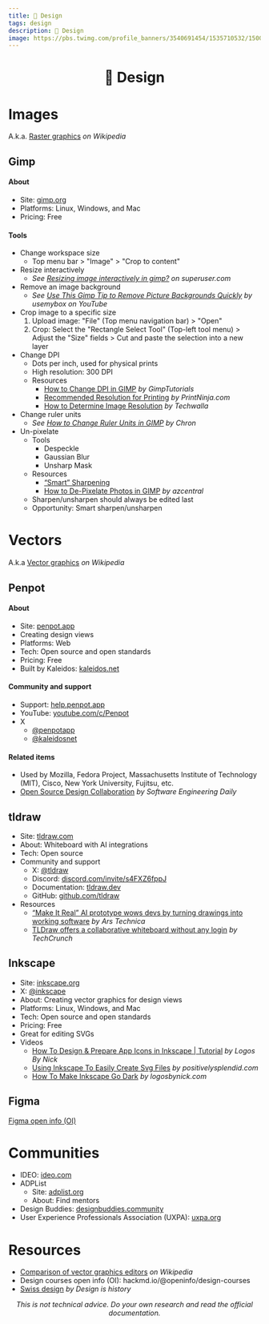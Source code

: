 ```yaml
---
title: 🎨 Design
tags: design
description: 🎨 Design
image: https://pbs.twimg.com/profile_banners/3540691454/1535710532/1500x500
---
```


<h1 style="text-align: center;">🎨 Design</h1>

# Images

A.k.a. [Raster graphics](https://en.wikipedia.org/wiki/Raster_graphics) *on Wikipedia*

## Gimp

#### About
- Site: [gimp.org](https://www.gimp.org)
- Platforms: Linux, Windows, and Mac
- Pricing: Free

#### Tools
- Change workspace size
    - Top menu bar > "Image" > "Crop to content"
- Resize interactively
    - *See [Resizing image interactively in gimp?](https://superuser.com/questions/452937/resizing-image-interactively-in-gimp) on superuser.com*
- Remove an image background
    - *See [Use This Gimp Tip to Remove Picture Backgrounds Quickly](https://www.youtube.com/watch?v=PWZOMFFW9_0) by usemybox on YouTube*
- Crop image to a specific size
    1. Upload image: "File" (Top menu navigation bar) > "Open"
    2. Crop: Select the "Rectangle Select Tool" (Top-left tool menu) > Adjust the "Size" fields > Cut and paste the selection into a new layer
- Change DPI
    - Dots per inch, used for physical prints
    - High resolution: 300 DPI
    - Resources
        - [How to Change DPI in GIMP](https://thegimptutorials.com/how-to-change-dpi/) *by GimpTutorials*
        - [Recommended Resolution for Printing](https://printninja.com/printing-resource-center/printninja-file-setup-checklist/offset-printing-guidelines/recommended-resolution) *by PrintNinja.com*
        - [How to Determine Image Resolution](https://www.techwalla.com/articles/how-to-determine-image-resolution) *by Techwalla*
- Change ruler units
    - *See [How to Change Ruler Units in GIMP](https://smallbusiness.chron.com/change-ruler-units-gimp-44724.html) by Chron*
- Un-pixelate
    - Tools
        - Despeckle
        - Gaussian Blur
        - Unsharp Mask
    - Resources
        - [“Smart” Sharpening](https://www.gimp.org/tutorials/Smart_Sharpening)
        - [How to De-Pixelate Photos in GIMP](https://yourbusiness.azcentral.com/depixelate-photos-gimp-8035.html) *by azcentral*
    - Sharpen/unsharpen should always be edited last
    - Opportunity: Smart sharpen/unsharpen

# Vectors

A.k.a [Vector graphics](https://en.wikipedia.org/wiki/Vector_graphics) *on Wikipedia*

## Penpot

#### About

- Site: [penpot.app](https://penpot.app)
- Creating design views
- Platforms: Web
- Tech: Open source and open standards
- Pricing: Free
- Built by Kaleidos: [kaleidos.net](https://kaleidos.net/)

#### Community and support

- Support: [help.penpot.app](https://help.penpot.app)
- YouTube: [youtube.com/c/Penpot](https://www.youtube.com/c/Penpot)
- X
    - [@penpotapp](https://twitter.com/penpotapp)
    - [@kaleidosnet](https://twitter.com/kaleidosnet)

#### Related items
 
 - Used by Mozilla, Fedora Project, Massachusetts Institute of Technology (MIT), Cisco, New York University, Fujitsu, etc.
- [Open Source Design Collaboration](https://softwareengineeringdaily.com/2023/01/02/open-source-design-collaboration/) *by Software Engineering Daily*

## tldraw

- Site: [tldraw.com](https://www.tldraw.com)
- About: Whiteboard with AI integrations
- Tech: Open source
- Community and support
    - X: [@tldraw](https://x.com/tldraw)
    - Discord: [discord.com/invite/s4FXZ6fppJ](https://discord.com/invite/s4FXZ6fppJ)
    - Documentation: [tldraw.dev](https://tldraw.dev)
    - GitHub: [github.com/tldraw](https://github.com/tldraw)
- Resources
    - [“Make It Real” AI prototype wows devs by turning drawings into working software](https://arstechnica.com/information-technology/2023/11/ai-powered-drawing-app-stuns-developers-by-turning-sketches-into-functional-games/) *by Ars Technica*
    - [TLDraw offers a collaborative whiteboard without any login](https://techcrunch.com/2022/12/16/tldraw-offers-a-collaborative-whiteboard-without-any-login/) *by TechCrunch*

## Inkscape

- Site: [inkscape.org](https://inkscape.org)
- X: [@inkscape](https://twitter.com/inkscape)
- About: Creating vector graphics for design views
- Platforms: Linux, Windows, and Mac
- Tech: Open source and open standards
- Pricing: Free
- Great for editing SVGs
- Videos
    - [How To Design & Prepare App Icons in Inkscape | Tutorial](https://www.youtube.com/watch?v=r2Kv61cd2P4&t=184s) *by Logos By Nick*
    - [Using Inkscape To Easily Create Svg Files](https://www.positivelysplendid.com/using-inkscape-to-easily-create-svg-files/) *by positivelysplendid.com*
    - [How To Make Inkscape Go Dark](https://logosbynick.com/how-to-make-inkscape-go-dark/) *by logosbynick.com*

## Figma

[Figma open info (OI)](https://docs.google.com/document/d/1-0KSRDfHjLvkzuYi-6Mb7aOPCl4V2ePGvjPA5Pj77Gs/edit#heading=h.b0ohp4ik4en0)

# Communities

- IDEO: [ideo.com](https://www.ideo.com)
- ADPList
    - Site: [adplist.org](https://adplist.org)
    - About: Find mentors
- Design Buddies: [designbuddies.community](https://www.designbuddies.community)
- User Experience Professionals Association (UXPA): [uxpa.org](https://uxpa.org)

# Resources

- [Comparison of vector graphics editors](https://en.wikipedia.org/wiki/Comparison_of_vector_graphics_editors) *on Wikipedia*
- Design courses open info (OI): hackmd.io/@openinfo/design-courses
- [Swiss design](http://www.designishistory.com/home/swiss/) *by Design is history*

<p style="text-align: center; font-style: italic">This is not technical advice. Do your own research and read the official documentation.</p>